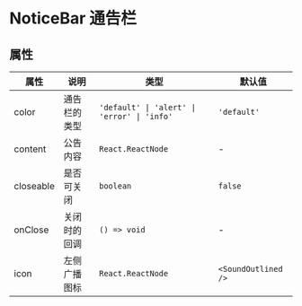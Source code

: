 # NoticeBar 通告栏

<code src="./demos/index.tsx"></code>

## 属性

| 属性      | 说明                             | 类型                                        | 默认值              |
| --------- | -------------------------------- | ------------------------------------------- | ------------------- |
| color     | 通告栏的类型                     | `'default' \| 'alert' \| 'error' \| 'info'` | `'default'`         |
| content   | 公告内容                         | `React.ReactNode`                           | -                   |
| closeable | 是否可关闭                       | `boolean`                                   | `false`             |
| onClose   | 关闭时的回调                     | `() => void`                                | -                   |
| icon      | 左侧广播图标                     | `React.ReactNode`                           | `<SoundOutlined />` |